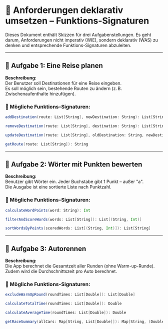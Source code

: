 # 🧠 Anforderungen deklarativ umsetzen – Funktions-Signaturen

Dieses Dokument enthält Skizzen für drei Aufgabenstellungen. Es geht darum, Anforderungen nicht imperativ (WIE), sondern deklarativ (WAS) zu denken und entsprechende Funktions-Signaturen abzuleiten.

---

## 🧳 Aufgabe 1: Eine Reise planen

**Beschreibung:**  
Der Benutzer soll Destinationen für eine Reise eingeben.  
Es soll möglich sein, bestehende Routen zu ändern (z. B. Zwischenaufenthalte hinzufügen).

### 🔧 Mögliche Funktions-Signaturen:

```scala
addDestination(route: List[String], newDestination: String): List[String]

removeDestination(route: List[String], destination: String): List[String]

updateDestination(route: List[String], oldDestination: String, newDestination: String): List[String]

getRoute(route: List[String]): String
```

---

## 📝 Aufgabe 2: Wörter mit Punkten bewerten

**Beschreibung:**  
Benutzer gibt Wörter ein. Jeder Buchstabe gibt 1 Punkt – außer "a".  
Die Ausgabe ist eine sortierte Liste nach Punktzahl.

### 🔧 Mögliche Funktions-Signaturen:

```scala
calculateWordPoints(word: String): Int

filterAndScoreWords(words: List[String]): List[(String, Int)]

sortWordsByPoints(scoredWords: List[(String, Int)]): List[String]
```

---

## 🏁 Aufgabe 3: Autorennen

**Beschreibung:**  
Die App berechnet die Gesamtzeit aller Runden (ohne Warm-up-Runde).  
Zudem wird die Durchschnittszeit pro Auto berechnet.

### 🔧 Mögliche Funktions-Signaturen:

```scala
excludeWarmUpRound(roundTimes: List[Double]): List[Double]

calculateTotalTime(roundTimes: List[Double]): Double

calculateAverageTime(roundTimes: List[Double]): Double

getRaceSummary(allCars: Map[String, List[Double]]): Map[String, (Double, Double)]
```
